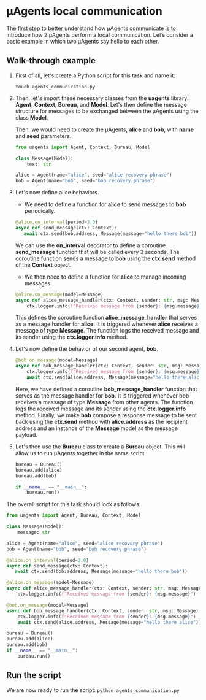 # μAgents local communication


The first step to better understand how μAgents communicate is to introduce how 2 μAgents perform a local communication. Let’s consider a basic example in which two μAgents say hello to each other.

## Walk-through example 

1. First of all, let's create a Python script for this task and name it: 

   `touch agents_communication.py`

2. Then, let's import these necessary classes from the **uagents** library: **Agent**, **Context**, **Bureau**, and **Model**. Let's then define the message structure for messages to be exchanged between the μAgents using the class **Model**. 

   Then, we would need to create the μAgents, **alice** and **bob**, with **name** and **seed** parameters.

    ```py copy
    from uagents import Agent, Context, Bureau, Model

    class Message(Model):
        text: str

    alice = Agent(name="alice", seed="alice recovery phrase")
    bob = Agent(name="bob", seed="bob recovery phrase")
    ```

3. Let's now define alice behaviors.

   - We need to define a function for **alice** to send messages to **bob** periodically.

    ```py copy
    @alice.on_interval(period=3.0)
    async def send_message(ctx: Context):
       await ctx.send(bob.address, Message(message="hello there bob"))
    ```

    We can use the **on_interval** decorator to define a coroutine **send_message** function that will be called every 3 seconds. The coroutine function sends a message to **bob** using the **ctx.send** method of the **Context** object.

   - We then need to define a function for **alice** to manage incoming messages.

    ```py
    @alice.on_message(model=Message)
    async def alice_message_handler(ctx: Context, sender: str, msg: Message):
        ctx.logger.info(f"Received message from {sender}: {msg.message}")
    ```

   This defines the coroutine function **alice_message_handler** that serves as a message handler for **alice**. It is triggered whenever **alice** receives a message of type **Message**. The function logs the received message and its sender using the **ctx.logger.info** method.

4. Let's now define the behavior of our second agent, **bob**.

    ```py
    @bob.on_message(model=Message)
    async def bob_message_handler(ctx: Context, sender: str, msg: Message):
        ctx.logger.info(f"Received message from {sender}: {msg.message}")
        await ctx.send(alice.address, Message(message="hello there alice"))
    ```

   Here, we have defined a coroutine **bob_message_handler** function that serves as the message handler for **bob**. It is triggered whenever bob receives a message of type **Message** from other agents. The function logs the received message and its sender using the **ctx.logger.info** method. Finally, we make **bob** compose a response message to be sent back using the **ctx.send** method with **alice.address** as the recipient address and an instance of the **Message** model as the message payload.

5. Let's then use the **Bureau** class to create a **Bureau** object. This will allow us to run μAgents together in the same script.

    ```py
    bureau = Bureau()
    bureau.add(alice)
    bureau.add(bob)

    if __name__ == "__main__":
        bureau.run()
    ```

The overall script for this task should look as follows:

```python
from uagents import Agent, Bureau, Context, Model

class Message(Model):
    message: str

alice = Agent(name="alice", seed="alice recovery phrase")
bob = Agent(name="bob", seed="bob recovery phrase")

@alice.on_interval(period=3.0)
async def send_message(ctx: Context):
   await ctx.send(bob.address, Message(message="hello there bob"))

@alice.on_message(model=Message)
async def alice_message_handler(ctx: Context, sender: str, msg: Message):
    ctx.logger.info(f"Received message from {sender}: {msg.message}")

@bob.on_message(model=Message)
async def bob_message_handler(ctx: Context, sender: str, msg: Message):
    ctx.logger.info(f"Received message from {sender}: {msg.message}")
    await ctx.send(alice.address, Message(message="hello there alice"))

bureau = Bureau()
bureau.add(alice)
bureau.add(bob)
if __name__ == "__main__":
    bureau.run()
```

## Run the script

We are now ready to run the script: `python agents_communication.py`
